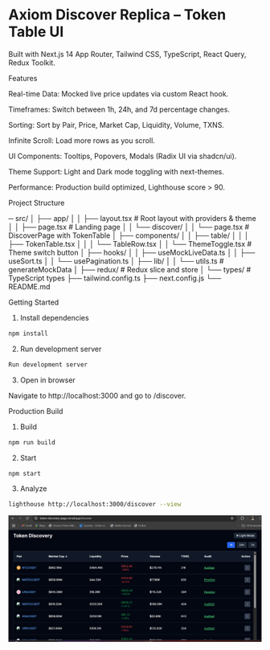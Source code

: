 # Axiom Discover Replica – Token Table UI

Built with Next.js 14 App Router, Tailwind CSS, TypeScript, React Query, Redux Toolkit.

Features

Real-time Data: Mocked live price updates via custom React hook.

Timeframes: Switch between 1h, 24h, and 7d percentage changes.

Sorting: Sort by Pair, Price, Market Cap, Liquidity, Volume, TXNS.

Infinite Scroll: Load more rows as you scroll.

UI Components: Tooltips, Popovers, Modals (Radix UI via shadcn/ui).

Theme Support: Light and Dark mode toggling with next-themes.

Performance: Production build optimized, Lighthouse score > 90.

Project Structure

─ src/
│   ├── app/
│   │   ├── layout.tsx        # Root layout with providers & theme
│   │   ├── page.tsx          # Landing page
│   │   └── discover/
│   │       └── page.tsx      # DiscoverPage with TokenTable
│   ├── components/
│   │   ├── table/
│   │   │   ├── TokenTable.tsx
│   │   │   └── TableRow.tsx
│   │   └── ThemeToggle.tsx   # Theme switch button
│   ├── hooks/
│   │   ├── useMockLiveData.ts
│   │   ├── useSort.ts
│   │   └── usePagination.ts
│   ├── lib/
│   │   └── utils.ts          # generateMockData
│   ├── redux/                # Redux slice and store
│   └── types/                # TypeScript types
├── tailwind.config.ts
├── next.config.js
└── README.md

Getting Started

1. Install dependencies
  
```bash
npm install
```
2. Run development server
 
```bash
Run development server
```
3. Open in browser

  Navigate to http://localhost:3000 and go to /discover.

Production Build

1. Build
```bash
npm run build
```

2. Start
```bash 
npm start
```

3. Analyze
``` bash
lighthouse http://localhost:3000/discover --view
```
![alt text](<Screenshot (31)-1.png>)